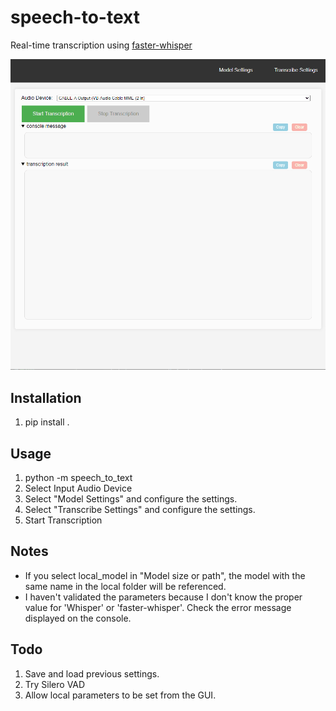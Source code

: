 # speech-to-text

Real-time transcription using [faster-whisper](https://github.com/guillaumekln/faster-whisper)

![use animation](docs/UseAnimation.gif)

## Installation

1. pip install .

## Usage

1. python -m speech_to_text
2. Select Input Audio Device
3. Select "Model Settings" and configure the settings.
4. Select "Transcribe Settings" and configure the settings.
5. Start Transcription

## Notes

- If you select local_model in "Model size or path", the model with the same name in the local folder will be referenced.
- I haven't validated the parameters because I don't know the proper value for 'Whisper' or 'faster-whisper'.
  Check the error message displayed on the console.

## Todo

1. Save and load previous settings.
2. Try Silero VAD
3. Allow local parameters to be set from the GUI.
